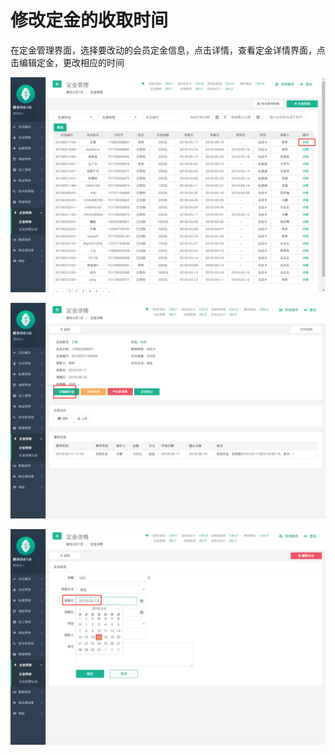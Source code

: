 # 修改定金的收取时间

在定金管理界面，选择要改动的会员定金信息，点击详情，查看定金详情界面，点击编辑定金，更改相应的时间

![](../.gitbook/assets/1%20%2842%29.png)

![](../.gitbook/assets/3%20%2812%29.png)

![](../.gitbook/assets/4%20%281%29.png)



